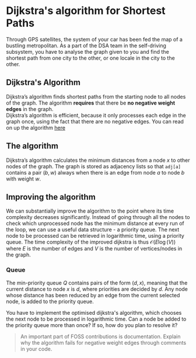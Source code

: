 # Dijkstra's algorithm for Shortest Paths

Through GPS satellites, the system of your car has been fed the map of a bustling metropolitan. As a part of the DSA team in the self-driving subsystem, you have to analyse the graph given to you and find the shortest path from one city to the other, or one locale in the city to the other.

## Dijkstra's Algorithm

Dijkstra’s algorithm finds shortest paths from the starting node to all nodes of the graph. The algorithm **requires** that there be **no negative weight edges** in the graph.  
Dijkstra’s algorithm is efficient, because it only processes each edge in the graph once, using the fact that there are no negative edges. You can read on up the algorithm [here](https://www.freecodecamp.org/news/dijkstras-shortest-path-algorithm-visual-introduction/#:~:text=Dijkstra's%20Algorithm%20finds%20the%20shortest,node%20and%20all%20other%20nodes.)  

## The algorithm

Dijkstra’s algorithm calculates the minimum
distances from a node $x$ to other nodes of the graph. The graph is stored as
adjacency lists so that `adj[a]` contains a pair $( b, w )$ always when there is an edge
from node $a$ to node $b$ with weight $w$.

## Improving the algorithm

We can substantially improve the algorithm to the point where its time complexity decreases significantly. Instead of going through all the nodes to check which unprocessed node has the minimum distance at every run of the loop, we can use a useful data structure - a priority queue.
The next node to be processed can be retrieved in logarithmic time, using a priority queue. The time complexity of the improved dijkstra is thus $\mathcal{O}(E \log(V))$ where $E$ is the number of edges and $V$ is the number of vertices/nodes in the graph.

### Queue

The min-priority queue $Q$ contains pairs of the form $( d, x )$,
meaning that the current distance to node $x$ is $d$, where priorities are decided by $d$. Any node whose distance has been reduced by an edge from the current selected node, is added to the priority queue.

You have to implement the optimised dijkstra's algorithm, which chooses the next node to be processed in logarithmic time. Can a node be added to the priority queue more than once? If so, how do you plan to resolve it?

> An important part of FOSS contributions is documentation. Explain why the algorithm fails for negative weight edges through comments in your code.
